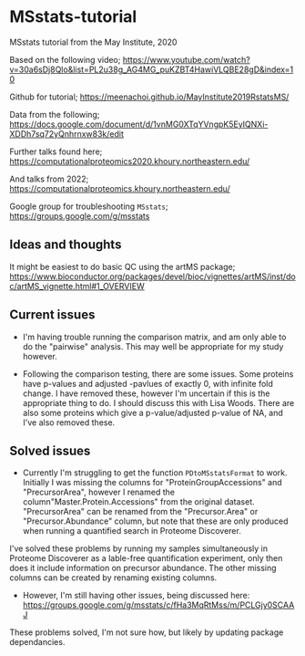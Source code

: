 # MSstats-tutorial
MSstats tutorial from the May Institute, 2020

Based on the following video;
https://www.youtube.com/watch?v=30a6sDj8Qlo&list=PL2u38g_AG4MG_puKZBT4HawiVLQBE28gD&index=10

Github for tutorial;
https://meenachoi.github.io/MayInstitute2019RstatsMS/

Data from the following;
https://docs.google.com/document/d/1vnMG0XTqYVngpK5EyIQNXi-XDDh7sq72yQnhrnxw83k/edit

Further talks found here;
https://computationalproteomics2020.khoury.northeastern.edu/

And talks from 2022;
https://computationalproteomics.khoury.northeastern.edu/

Google group for troubleshooting `MSstats`;
https://groups.google.com/g/msstats

## Ideas and thoughts
It might be easiest to do basic QC using the artMS package;
https://www.bioconductor.org/packages/devel/bioc/vignettes/artMS/inst/doc/artMS_vignette.html#1_OVERVIEW

## Current issues
- I'm having trouble running the comparison matrix, and am only able to do the "pairwise" analysis. This may well be appropriate for my study however.

- Following the comparison testing, there are some issues. Some proteins have p-values and adjusted -pavlues of exactly 0, with infinite fold change. I have removed these, however I'm uncertain if this is the appropriate thing to do. I should discuss this with Lisa Woods. There are also some proteins which give a p-value/adjusted p-value of NA, and I've also removed these.

## Solved issues
- Currently I'm struggling to get the function `PDtoMSstatsFormat` to work. Initially I was missing the columns for "ProteinGroupAccessions" and "PrecursorArea", however I renamed the column"Master.Protein.Accessions" from the original dataset. "PrecursorArea" can be renamed from the "Precursor.Area" or "Precursor.Abundance" column, but note that these are only produced when running a quantified search in Proteome Discoverer.

I've solved these problems by running my samples simultaneously in Proteome Discoverer as a lable-free quantification experiment, only then does it include information on precursor abundance. The other missing columns can be created by renaming existing columns.

- However, I'm still having other issues, being discussed here:
https://groups.google.com/g/msstats/c/fHa3MqRtMss/m/PCLGjy0SCAAJ

These problems solved, I'm not sure how, but likely by updating package dependancies.
